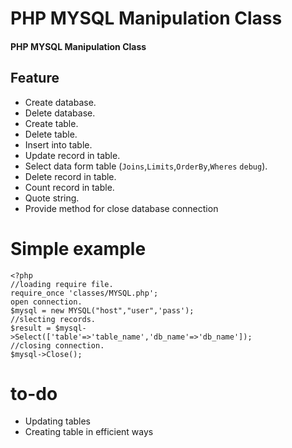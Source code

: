 # PHP MYSQL Manipulation Class
#### PHP MYSQL Manipulation Class
## Feature
 - Create database.
 - Delete database.
 - Create table.
 - Delete table.
 - Insert into table.
 - Update record in table.
 - Select data form table (`Joins`,`Limits`,`OrderBy`,`Wheres` `debug`).
 - Delete record in table.
 - Count record in table.
 - Quote string.
 - Provide method for close database connection

# Simple example
    <?php
    //loading require file.
    require_once 'classes/MYSQL.php';
	open connection.
	$mysql = new MYSQL("host","user",'pass');
	//slecting records.
	$result = $mysql->Select(['table'=>'table_name','db_name'=>'db_name']);
	//closing connection.
	$mysql->Close();
	
# to-do
 - Updating tables
 - Creating table in efficient ways



